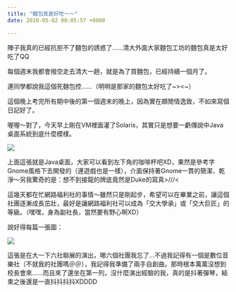 ```yaml
---
title: "麵包真是好吃～～"
date: 2010-05-02 00:05:57 +0800

---
```



陣子我真的已經抗拒不了麵包的誘惑了&hellip;&hellip;清大外面大家麵包工坊的麵包真是太好吃了QQ



每個週末我都會撥空走去清大一趟，就是為了買麵包，已經持續一個月了。



連同學都說我這個死麵包控&hellip;&hellip;（明明是那家的麵包太好吃了~&gt;&lt;~）



這個晚上考完所有期中後的第一個週末的晚上，因為實在頗閒情逸致，不如來寫個日記好了。



喔喔～對了，今天早上剛在VM裡面灌了Solaris，其實只是想要一虧傳說中Java桌面系統到底什麼模樣。


![](/images/slum-area/68_0.png)


上面這張就是Java桌面，大家可以看到左下角的咖啡杯吧XD，果然是參考字Gnome風格下去開發的（連遊戲也是一樣），介面保持著Gnome一貫的簡潔、乾淨～另我驚奇的是：想不到接龍的牌底竟然是Duke的寫真&gt;///&lt;



這幾天都在忙網路福利社的事情～雖然只是剛起步，希望可以在畢業之前，讓這個社團逐漸成長茁壯，最好是讓網路福利社可以成為「交大學承」或「交大巨匠」的等級。（嘿嘿，身為副社長，當然要有野心啊XD）



說好得每篇一張圖：


![](/images/slum-area/69_7.jpg)


這張是在大一下六社聯展的演出，哪六個社團我忘了&hellip;不過我記得有一個是數位音樂社（不就我的社團嗎＠＠），我記得我準備了兩手自創曲。那時根本萬萬沒想到校長會來&hellip;&hellip;而且來了還坐在第一列，沒什麼演出經驗的我，真的是抖著彈琴，結束之後還是一直抖抖抖抖XDDDD



